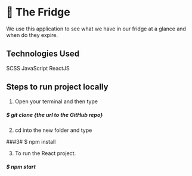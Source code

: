 # 🍔 The Fridge

We use this application to see what we have in our fridge at a glance and when do they expire.

## Technologies Used
SCSS
JavaScript
ReactJS

## Steps to run project locally

1. Open your terminal and then type

##### $ git clone {the url to the GitHub repo}


2. cd into the new folder and type

###3# $ npm install


3. To run the React project.
##### $ npm start




